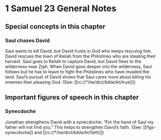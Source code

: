 # 1 Samuel 23 General Notes
## Special concepts in this chapter

### Saul chases David
Saul wants to kill David, but David trusts in God who keeps rescuing him. David rescues the town of Keilah from the Philistines who are stealing their harvest. Saul goes to Keilah to capture David, but David flees to the wilderness near Ziph. When David goes deeper into the wilderness, Saul follows but he has to leave to fight the Philistines who have invaded the land. Saul’s pursuit of David shows that Saul cares more about killing his enemies than pleasing God. (See: [[rc://*/tw/dict/bible/kt/trust]])

## Important figures of speech in this chapter

### Synecdoche
Jonathan strengthens David with a synecdoche: “For the hand of Saul my father will not find you.” This helps to strengthen David’s faith. (See: [[figs-synecdoche]] and [[rc://*/tw/dict/bible/kt/faith]])